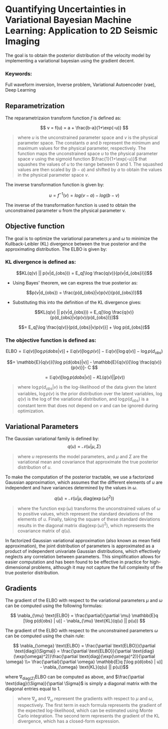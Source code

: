 # Quantifying Uncertainties in Variational Bayesian Machine Learning: Application to 2D Seismic Imaging

The goal is to obtain the posterior distribution of the velocity model by implementing a variational bayesian using the gradient decent.


### Keywords:
Full waveform inversion, Inverse problem, Variational Autoencoder (vae), Deep Learning


## Reparametrization

The reparametrizaion transform function $f$ is defined as:

$$ v = f(u) = a + \frac{b-a}{1+\exp(-u)} $$

>where $u$ is the unconstrained parameter space and $v$ is the physical parameter space. The constants $a$ and $b$ represent the minimum and maximum values for the physical parameter, respectively. The function maps the unconstrained space $u$ to the physical parameter space $v$ using the sigmoid function $\frac{1}{1+\exp(-u)}$ that squashes the values of $u$ to the range between 0 and 1. The squashed values are then scaled by $(b-a)$ and shifted by $a$ to obtain the values in the physical parameter space $v$.

The inverse transformation function is given by:

$$ u = f^{-1}(v) = log(v - a) - log(b - v) $$

The inverse of the transformation function is used to obtain the unconstrained parameter u from the physical parameter v. 


## Objective function

The goal is to optimize the variational parameters $\mu$ and $\omega$ to minimize the Kullback-Leibler (KL) divergence between the true posterior and the approximating distribution. The ELBO is given by:

### KL divergence is defined as:

$$KL(q(v) || p(v|d_{obs})) = E_q[\log \frac{q(v)}{p(v|d_{obs})}]$$

* Using Bayes' theorem, we can express the true posterior as:

$$p(v|d_{obs}) = \frac{p(d_{obs}|v)p(v)}{p(d_{obs})}$$

* Substituting this into the definition of the KL divergence gives:

$$KL(q(v) || p(v|d_{obs})) = E_q[\log \frac{q(v)}{p(d_{obs}|v)p(v)/p(d_{obs})}]$$

$$= E_q[\log \frac{q(v)}{p(d_{obs}|v)p(v)}] + \log p(d_{obs})$$

### The objective function is defined as:

$$\text{ELBO} = \mathbb{E}{q(v)}[\log p(d{obs}|v)] + \mathbb{E}{q(v)}[\log p(v)] - \mathbb{E}{q(v)}[\log q(v)] - \log p(d_{obs}) $$

$$= \mathbb{E}{q(v)}[\log p(d{obs}|v)] - \mathbb{E}{q(v)}[\log \frac{q(v)}{p(v)}]- C $$

$$ = \mathbb{E}{q(v)}[\log p(d{obs}|v)] - {KL}(q(v) || p(v))$$

>where $\log p(d_{obs}|v)$ is the log-likelihood of the data given the latent variables, $\log p(v)$ is the prior distribution over the latent variables, $\log q(v)$ is the log of the variational distribution, and $\log p(d_{obs})$ is a constant term that does not depend on $v$ and can be ignored during optimization.



## Variational Parameters
The Gaussian variational family is defined by:
$$ q(u) = \mathcal{N}(u | \mu, \Sigma) $$ 
>where $u$ represents the model parameters, and $\mu$ and $\Sigma$ are the variational mean and covariance that approximate the true posterior distribution of $u$.

To make the computation of the posterior tractable, we use a factorized Gaussian approximation, which assumes that the different elements of $u$ are independent and have variances determined by the values in $\omega$. 

$$ q(u) = \mathcal{N}(u | \mu, \text{diag}(\exp(\omega)^2)) $$
>where the function $\exp(\omega)$ transforms the unconstrained values of $\omega$ to positive values, which represent the standard deviations of the elements of $u$. Finally, taking the square of these standard deviations results in the diagonal matrix $\text{diag}(\exp(\omega)^2)$, which represents the covariance matrix of $q(u)$.

In factorized Gaussian variational approximation (also known as mean field approximation), the joint distribution of parameters is approximated as a product of independent univariate Gaussian distributions, which effectively neglects any correlation between parameters. This simplification allows for easier computation and has been found to be effective in practice for high-dimensional problems, although it may not capture the full complexity of the true posterior distribution.

## Gradients
The gradient of the ELBO with respect to the variational parameters $\mu$ and $\omega$ can be computed using the following formulas:

$$ \nabla_{\mu} \text{ELBO} = \frac{\partial}{\partial \mu} \mathbb{E}q [\log p(d{obs} | u)] - \nabla_{\mu} \text{KL}(q(u) || p(u)) $$

The gradient of the ELBO with respect to the unconstrained parameters $\omega$ can be computed using the chain rule:

$$ \nabla_{\omega} \text{ELBO} = \frac{\partial \text{ELBO}}{\partial \text{diag}(\Sigma)} =  \frac{\partial \text{ELBO}}{\partial \text{diag}(\exp(\omega)^2)}\frac{\partial \text{diag}(\exp(\omega)^2)}{\partial \omega} \\= \frac{\partial}{\partial \omega} \mathbb{E}q [\log p(d{obs} | u)] - \nabla_{\omega} \text{KL}(q(u) || p(u))$$


where $\nabla_{\text{diag}(\Sigma)} \text{ELBO}$ can be computed as above, and $\frac{\partial \text{diag}(\Sigma)}{\partial \Sigma}$ is simply a diagonal matrix with the diagonal entries equal to 1.



>where $\nabla_{\mu}$ and $\nabla_{\omega}$ represent the gradients with respect to $\mu$ and $\omega$, respectively. The first term in each formula represents the gradient of the expected log-likelihood, which can be estimated using Monte Carlo integration. The second term represents the gradient of the KL divergence, which has a closed-form expression.
